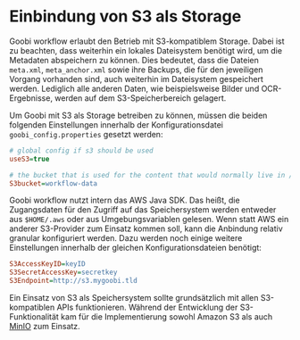 # Einbindung von S3 als Storage

Goobi workflow erlaubt den Betrieb mit S3-kompatiblem Storage. Dabei ist zu beachten, dass weiterhin ein lokales Dateisystem benötigt wird, um die Metadaten abspeichern zu können. Dies bedeutet, dass die Dateien `meta.xml`, `meta_anchor.xml` sowie ihre Backups, die für den jeweiligen Vorgang vorhanden sind, auch weiterhin im Dateisystem gespeichert werden. Lediglich alle anderen Daten, wie beispielsweise Bilder und OCR-Ergebnisse, werden auf dem S3-Speicherbereich gelagert.

Um Goobi mit S3 als Storage betreiben zu können, müssen die beiden folgenden Einstellungen innerhalb der Konfigurationsdatei `goobi_config.properties` gesetzt werden:

```ini
# global config if s3 should be used
useS3=true

# the bucket that is used for the content that would normally live in /opt/digiverso/goobi/metadata/
S3bucket=workflow-data
```

Goobi workflow nutzt intern das AWS Java SDK. Das heißt, die Zugangsdaten für den Zugriff auf das Speichersystem werden entweder aus `$HOME/.aws` oder aus Umgebungsvariablen gelesen. Wenn statt AWS ein anderer S3-Provider zum Einsatz kommen soll, kann die Anbindung relativ granular konfiguriert werden. Dazu werden noch einige weitere Einstellungen innerhalb der gleichen Konfigurationsdateien benötigt:

```ini
S3AccessKeyID=keyID
S3SecretAccessKey=secretkey
S3Endpoint=http://s3.mygoobi.tld
```

Ein Einsatz von S3 als Speichersystem sollte grundsätzlich mit allen S3-kompatiblen APIs funktionieren. Während der Entwicklung der S3-Funktionalität kam für die Implementierung sowohl Amazon S3 als auch [MinIO](https://min.io/) zum Einsatz.